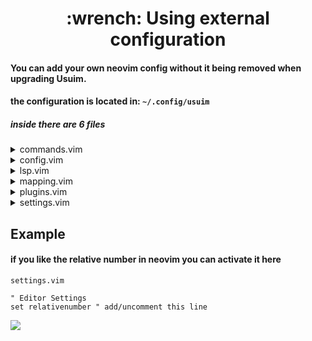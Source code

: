 <h1 align="center">:wrench: Using external configuration</h1>

#### You can add your own neovim config without it being removed when upgrading Usuim. 
#### the configuration is located in: `~/.config/usuim`

##### inside there are 6 files

<details>
  <summary>commands.vim</summary>

```vim
" Rename
command! Rename lua vim.lsp.buf.rename()

" Go to definition
command! GoToDef lua vim.lsp.buf.definition()
```
</details>

<details>
  <summary>config.vim</summary>

```vim
" CloseTag

let g:closetag_filenames = '*.html,*.xhtml,*.phtml,*.vue'
let g:closetag_filetypes = 'html,xhtml,phtml,vue'

lua<<EOF

-- Transparent.nvim
require("transparent").setup({
  enable = false,
  extra_groups = {

    "BufferLineTabClose",
    "BufferlineBufferSelected",
    "BufferLineFill",
    "BufferLineBackground",
    "BufferLineSeparator",
    "BufferLineIndicatorSelected",
  },
  exclude = {},
})

-- Colorizer
require 'colorizer'.setup {
  css = { css = true; };
  html = {
    mode = 'background';
  }
}

-- Refactoring
require('refactoring').setup({})
require("telescope").load_extension("refactoring")
vim.api.nvim_set_keymap(
  "v",
  "<C-r>",
  "<Esc><cmd>lua require('telescope').extensions.refactoring.refactors()<CR>",
  { noremap = true }
)

EOF
```
 </details>

<details>
  <summary>lsp.vim</summary>
  
```vim

lua<<EOF

local capabilities = require('cmp_nvim_lsp').update_capabilities(vim.lsp.protocol.make_client_capabilities())

-- To add a langserver for example:

-- require('lspconfig')['clangd'].setup {
--   capabilities = capabilities
-- }

EOF
```
  </details>
  
 <details>
   <summary>mapping.vim</summary>

```vim
" Search
inoremap <C-f> <ESC>:SearchBoxMatchAll title="Search"<cr>
nnoremap <C-f> :SearchBoxMatchAll title="Search"<cr>
xnoremap <C-f> :SearchBoxMatchAll title="Search" visual_mode=true <cr>

" Replace
inoremap <c-l> <ESC>:SearchBoxReplace confirm=native<CR>
nnoremap <c-l> :SearchBoxReplace confirm=native<CR>
vnoremap <c-l> :SearchBoxReplace confirm=native<CR>

" Telescope
nnoremap <C-b> :Telescope find_files cwd=.<cr>
inoremap <C-b> <ESC>:Telescope find_files cwd=.<cr>

" Open dashboard
nnoremap <F3> :Dashboard <CR>

" Go to definition
nnoremap <C-F12> :GoToDef<CR>
inoremap <C-F12> <ESC>:GoToDef<CR>
```
</details>
   
<details>
   <summary>plugins.vim</summary>

```vim
" Nord Theme
Plug 'shaunsingh/nord.nvim'
```
</details>
   
<details>
  <summary>settings.vim</summary>

```vim
" this setting can be changed and will not be overridden by an update
" to disable any parameter you must comment the line

" To import files:
" source $HOME/.config/usuim/file.vim

" Autoinsert mode
autocmd BufRead,BufNewFile,BufEnter * set formatoptions-=cro | start

" Themes
colorscheme onedark

" Editor Settings
set termguicolors
set guifont=Fira\ Code:h12
set number
set splitbelow
" set relativenumber
```
</details>

   
## Example
   
#### if you like the relative number in neovim you can activate it here
`settings.vim`
 
```vim
" Editor Settings
set relativenumber " add/uncomment this line
```
<kbd>
  <img src="https://user-images.githubusercontent.com/59105868/184548218-0ac11ec5-47bb-4488-b3fa-e8b82b1832a1.png">
</kbd>
